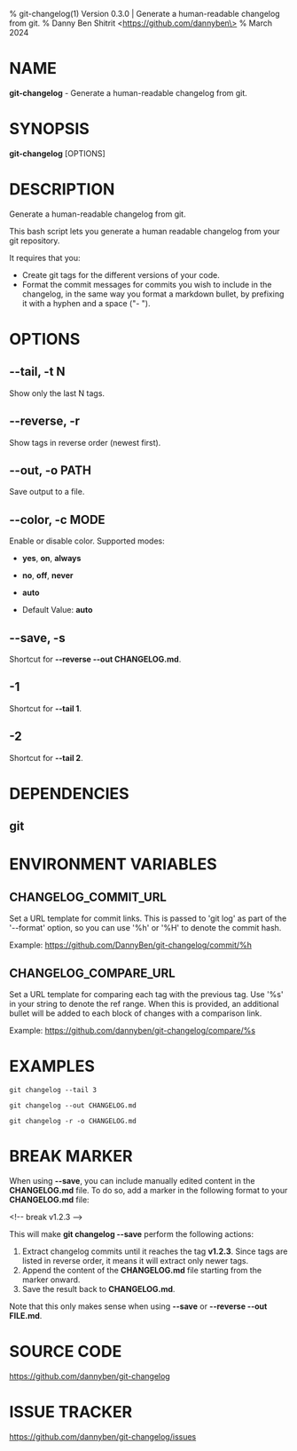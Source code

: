 % git-changelog(1) Version 0.3.0 | Generate a human-readable changelog from git.
% Danny Ben Shitrit \<https://github.com/dannyben\>
% March 2024

NAME
==================================================

**git-changelog** - Generate a human-readable changelog from git.

SYNOPSIS
==================================================

**git-changelog** [OPTIONS]

DESCRIPTION
==================================================

Generate a human-readable changelog from git.

This bash script lets you generate a human readable changelog from your git repository.

It requires that you:

- Create git tags for the different versions of your code.
- Format the commit messages for commits you wish to include in the changelog, in the same way you format a markdown bullet, by prefixing it with a hyphen and a space ("- ").


OPTIONS
==================================================

--tail, -t N
--------------------------------------------------

Show only the last N tags.


--reverse, -r
--------------------------------------------------

Show tags in reverse order (newest first).


--out, -o PATH
--------------------------------------------------

Save output to a file.


--color, -c MODE
--------------------------------------------------

Enable or disable color. Supported modes:

- **yes**, **on**, **always**
- **no**, **off**, **never**
- **auto**

- Default Value: **auto**

--save, -s
--------------------------------------------------

Shortcut for **--reverse --out CHANGELOG.md**.


-1
--------------------------------------------------

Shortcut for **--tail 1**.


-2
--------------------------------------------------

Shortcut for **--tail 2**.


DEPENDENCIES
==================================================

git
--------------------------------------------------


ENVIRONMENT VARIABLES
==================================================

CHANGELOG_COMMIT_URL
--------------------------------------------------

Set a URL template for commit links. This is passed to 'git log' as part of the '--format' option, so you can use '%h' or '%H' to denote the commit hash.

Example: https://github.com/DannyBen/git-changelog/commit/%h



CHANGELOG_COMPARE_URL
--------------------------------------------------

Set a URL template for comparing each tag with the previous tag. Use '%s' in your string to denote the ref range. When this is provided, an additional bullet will be added to each block of changes with a comparison link.

Example: https://github.com/dannyben/git-changelog/compare/%s



EXAMPLES
==================================================

~~~
git changelog --tail 3

git changelog --out CHANGELOG.md

git changelog -r -o CHANGELOG.md

~~~

# BREAK MARKER

When using **--save**, you can include manually edited content in the
**CHANGELOG.md** file. To do so, add a marker in the following format to your
**CHANGELOG.md** file:

  \<!-- break v1.2.3 --\>

This will make **git changelog --save** perform the following actions:

1. Extract changelog commits until it reaches the tag **v1.2.3**. Since tags are
   listed in reverse order, it means it will extract only newer tags.
2. Append the content of the **CHANGELOG.md** file starting from the marker
   onward.
3. Save the result back to **CHANGELOG.md**.

Note that this only makes sense when using **--save** or **--reverse --out FILE.md**.

# SOURCE CODE

https://github.com/dannyben/git-changelog

# ISSUE TRACKER

https://github.com/dannyben/git-changelog/issues
